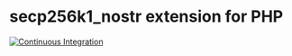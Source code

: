 # secp256k1_nostr extension for PHP

[![Continuous Integration](https://github.com/1ma/schnorr-php-ext/actions/workflows/build.yml/badge.svg)](https://github.com/1ma/schnorr-php-ext/actions/workflows/build.yml)

